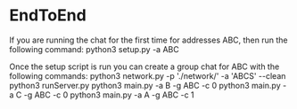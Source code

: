 # EndToEnd
If you are running the chat for the first time for addresses ABC, then run the following command:
python3 setup.py -a ABC



Once the setup script is run you can create a group chat for ABC with the following commands:
python3 network.py -p './network/' -a 'ABCS' --clean
python3 runServer.py 
python3 main.py -a B -g ABC -c 0
python3 main.py -a C -g ABC -c 0
python3 main.py -a A -g ABC -c 1